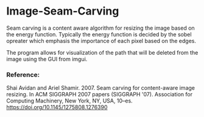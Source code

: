 # Image-Seam-Carving

Seam carving is a content aware algorithm for resizing the image based on the energy function. Typically the energy function is decided by the sobel opreater which emphasis the importance of each pixel based on the edges.

The program allows for visualization of the path that will be deleted from the image using the GUI from imgui.





### Reference: 
Shai Avidan and Ariel Shamir. 2007. Seam carving for content-aware image resizing. In ACM SIGGRAPH 2007 papers (SIGGRAPH '07). Association for Computing Machinery, New York, NY, USA, 10–es. https://doi.org/10.1145/1275808.1276390
